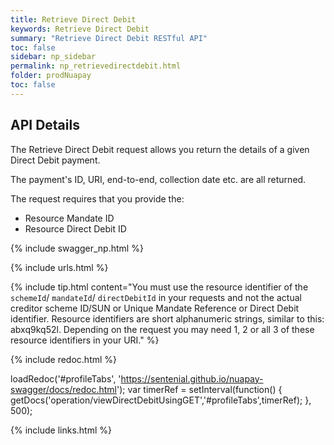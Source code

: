 ```yaml
---
title: Retrieve Direct Debit
keywords: Retrieve Direct Debit
summary: "Retrieve Direct Debit RESTful API"
toc: false
sidebar: np_sidebar
permalink: np_retrievedirectdebit.html
folder: prodNuapay
toc: false
---
```


## API Details

The Retrieve Direct Debit request allows you return the details of a given Direct Debit payment.

The payment's ID, URI, end-to-end, collection date etc. are all returned.

The request requires that you provide the:

* Resource Mandate ID
* Resource Direct Debit ID


{% include swagger_np.html %}

{% include urls.html %}

{% include tip.html content="You must use the resource identifier of the `schemeId`/ `mandateId`/ `directDebitId` in your requests and not the actual creditor scheme ID/SUN or Unique Mandate Reference or Direct Debit identifier. Resource identifiers are short alphanumeric strings, similar to this: abxq9kq52l. Depending on the request you may need 1, 2 or all 3 of these resource identifiers in your URI." %}


<ul id="profileTabs" class="nav nav-tabs">


</ul>

{% include redoc.html %}

loadRedoc('#profileTabs', 'https://sentenial.github.io/nuapay-swagger/docs/redoc.html');
var timerRef = setInterval(function() { getDocs('operation/viewDirectDebitUsingGET','#profileTabs',timerRef); }, 500);


</script>


<div id="mydiv"></div>
</div>
</div>
{% include links.html %}
